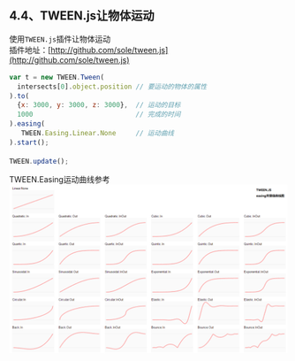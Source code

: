 ## 4.4、TWEEN.js让物体运动

使用`TWEEN.js`插件让物体运动  
插件地址：[http://github.com/sole/tween.js](http://github.com/sole/tween.js)  

```javascript
var t = new TWEEN.Tween(
  intersects[0].object.position // 要运动的物体的属性
).to(
  {x: 3000, y: 3000, z: 3000},  // 运动的目标
  1000                          // 完成的时间
).easing(
   TWEEN.Easing.Linear.None     // 运动曲线
).start();

TWEEN.update();
```
TWEEN.Easing运动曲线参考
![运动曲线](../images/4.4-1.png)